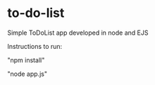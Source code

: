 # to-do-list
Simple ToDoList app developed in node and EJS

Instructions to run: 

"npm install"

"node app.js"
